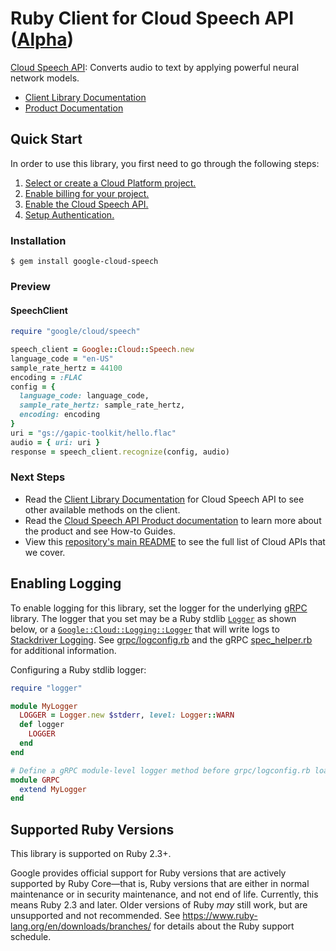 # Ruby Client for Cloud Speech API ([Alpha](https://github.com/googleapis/google-cloud-ruby#versioning))

[Cloud Speech API][Product Documentation]:
Converts audio to text by applying powerful neural network models.
- [Client Library Documentation][]
- [Product Documentation][]

## Quick Start
In order to use this library, you first need to go through the following
steps:

1. [Select or create a Cloud Platform project.](https://console.cloud.google.com/project)
2. [Enable billing for your project.](https://cloud.google.com/billing/docs/how-to/modify-project#enable_billing_for_a_project)
3. [Enable the Cloud Speech API.](https://console.cloud.google.com/apis/library/speech.googleapis.com)
4. [Setup Authentication.](https://googleapis.github.io/google-cloud-ruby/#/docs/google-cloud/master/guides/authentication)

### Installation
```
$ gem install google-cloud-speech
```

### Preview
#### SpeechClient
```rb
require "google/cloud/speech"

speech_client = Google::Cloud::Speech.new
language_code = "en-US"
sample_rate_hertz = 44100
encoding = :FLAC
config = {
  language_code: language_code,
  sample_rate_hertz: sample_rate_hertz,
  encoding: encoding
}
uri = "gs://gapic-toolkit/hello.flac"
audio = { uri: uri }
response = speech_client.recognize(config, audio)
```

### Next Steps
- Read the [Client Library Documentation][] for Cloud Speech API
  to see other available methods on the client.
- Read the [Cloud Speech API Product documentation][Product Documentation]
  to learn more about the product and see How-to Guides.
- View this [repository's main README](https://github.com/googleapis/google-cloud-ruby/blob/master/README.md)
  to see the full list of Cloud APIs that we cover.

[Client Library Documentation]: https://googleapis.github.io/google-cloud-ruby/#/docs/google-cloud-speech/latest/google/cloud/speech/v1
[Product Documentation]: https://cloud.google.com/speech

## Enabling Logging

To enable logging for this library, set the logger for the underlying [gRPC](https://github.com/grpc/grpc/tree/master/src/ruby) library.
The logger that you set may be a Ruby stdlib [`Logger`](https://ruby-doc.org/stdlib-2.5.0/libdoc/logger/rdoc/Logger.html) as shown below,
or a [`Google::Cloud::Logging::Logger`](https://googleapis.github.io/google-cloud-ruby/#/docs/google-cloud-logging/latest/google/cloud/logging/logger)
that will write logs to [Stackdriver Logging](https://cloud.google.com/logging/). See [grpc/logconfig.rb](https://github.com/grpc/grpc/blob/master/src/ruby/lib/grpc/logconfig.rb)
and the gRPC [spec_helper.rb](https://github.com/grpc/grpc/blob/master/src/ruby/spec/spec_helper.rb) for additional information.

Configuring a Ruby stdlib logger:

```ruby
require "logger"

module MyLogger
  LOGGER = Logger.new $stderr, level: Logger::WARN
  def logger
    LOGGER
  end
end

# Define a gRPC module-level logger method before grpc/logconfig.rb loads.
module GRPC
  extend MyLogger
end
```

## Supported Ruby Versions

This library is supported on Ruby 2.3+.

Google provides official support for Ruby versions that are actively supported
by Ruby Core—that is, Ruby versions that are either in normal maintenance or
in security maintenance, and not end of life. Currently, this means Ruby 2.3
and later. Older versions of Ruby _may_ still work, but are unsupported and not
recommended. See https://www.ruby-lang.org/en/downloads/branches/ for details
about the Ruby support schedule.
